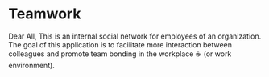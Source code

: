 # Teamwork

Dear All,
  This is an internal social network for employees of an organization. 
The goal of this application is to facilitate more interaction between colleagues and 
promote team bonding in the workplace :coffee: (or work environment).
